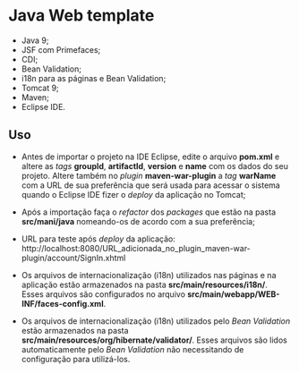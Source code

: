# Java Web template

- Java 9;
- JSF com Primefaces;
- CDI;
- Bean Validation;
- i18n para as páginas e Bean Validation;
- Tomcat 9;
- Maven;
- Eclipse IDE.

## Uso

- Antes de importar o projeto na IDE Eclipse, edite o arquivo **pom.xml** e altere as *tags* **groupId**, **artifactId**, **version** e **name** com os dados do seu projeto. Altere também no *plugin* **maven-war-plugin** a *tag* **warName** com a URL de sua preferência que será usada para acessar o sistema quando o Eclipse IDE fizer o *deploy* da aplicação no Tomcat;

- Após a importação faça o *refactor* dos *packages* que estão na pasta **src/mani/java** nomeando-os de acordo com a sua preferência;

- URL para teste após *deploy* da aplicação:
  http://localhost:8080/URL_adicionada_no_plugin_maven-war-plugin/account/SignIn.xhtml
  
- Os arquivos de internacionalização (i18n) utilizados nas páginas e na aplicação estão armazenados na pasta **src/main/resources/i18n/**. Esses arquivos são configurados no arquivo **src/main/webapp/WEB-INF/faces-config.xml**.

- Os arquivos de internacionalização (i18n) utilizados pelo *Bean Validation* estão armazenados na pasta **src/main/resources/org/hibernate/validator/**. Esses arquivos são lidos automaticamente pelo *Bean Validation* não necessitando de configuração para utilizá-los.


